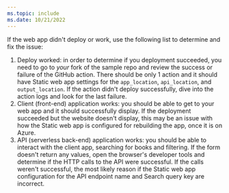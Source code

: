 ```yaml
---
ms.topic: include
ms.date: 10/21/2022
---
```


If the web app didn't deploy or work, use the following list to determine and fix the issue:

1. Deploy worked: in order to determine if you deployment succeeded, you need to go to _your_ fork of the sample repo and review the success or failure of the GitHub action. There should be only 1 action and it should have Static web app settings for the  `app_location`, `api_location`, and `output_location`. If the action didn't deploy successfully, dive into the action logs and look for the last failure. 
1. Client (front-end) application works: you should be able to get to your web app and it should successfully display. If the deployment succeeded but the website doesn't display, this may be an issue with how the Static web app is configured for rebuilding the app, once it is on Azure.
1. API (serverless back-end) application works: you should be able to interact with the client app, searching for books and filtering. If the form doesn't return any values, open the browser's developer tools and determine if the HTTP calls to the API were successful. If the calls weren't successful, the most likely reason if the Static web app configuration for the API endpoint name and Search query key are incorrect. 